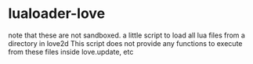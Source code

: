 # lualoader-love
note that these are not sandboxed.
a little script to load all lua files from a directory in love2d
This script does not provide any functions to execute from these files inside love.update, etc
